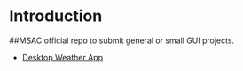 # Introduction

##MSAC official repo to submit general or small GUI projects.

* [Desktop Weather App](https://github.com/MSAC-KIIT/Small_Projects/tree/master/Sagnik%20Ghosh/Desktop-Weather-App)

